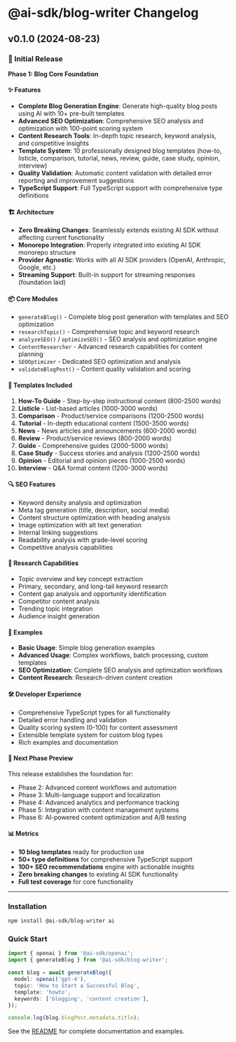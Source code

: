 
# @ai-sdk/blog-writer Changelog

## v0.1.0 (2024-08-23)

### 🎉 Initial Release

**Phase 1: Blog Core Foundation**

#### ✨ Features

- **Complete Blog Generation Engine**: Generate high-quality blog posts using AI with 10+ pre-built templates
- **Advanced SEO Optimization**: Comprehensive SEO analysis and optimization with 100-point scoring system
- **Content Research Tools**: In-depth topic research, keyword analysis, and competitive insights
- **Template System**: 10 professionally designed blog templates (how-to, listicle, comparison, tutorial, news, review, guide, case study, opinion, interview)
- **Quality Validation**: Automatic content validation with detailed error reporting and improvement suggestions
- **TypeScript Support**: Full TypeScript support with comprehensive type definitions

#### 🏗️ Architecture

- **Zero Breaking Changes**: Seamlessly extends existing AI SDK without affecting current functionality
- **Monorepo Integration**: Properly integrated into existing AI SDK monorepo structure
- **Provider Agnostic**: Works with all AI SDK providers (OpenAI, Anthropic, Google, etc.)
- **Streaming Support**: Built-in support for streaming responses (foundation laid)

#### 📦 Core Modules

- `generateBlog()` - Complete blog post generation with templates and SEO optimization
- `researchTopic()` - Comprehensive topic and keyword research
- `analyzeSEO()` / `optimizeSEO()` - SEO analysis and optimization engine
- `ContentResearcher` - Advanced research capabilities for content planning
- `SEOOptimizer` - Dedicated SEO optimization and analysis
- `validateBlogPost()` - Content quality validation and scoring

#### 🎯 Templates Included

1. **How-To Guide** - Step-by-step instructional content (800-2500 words)
2. **Listicle** - List-based articles (1000-3000 words)  
3. **Comparison** - Product/service comparisons (1200-2500 words)
4. **Tutorial** - In-depth educational content (1500-3500 words)
5. **News** - News articles and announcements (600-2000 words)
6. **Review** - Product/service reviews (800-2000 words)
7. **Guide** - Comprehensive guides (2000-5000 words)
8. **Case Study** - Success stories and analysis (1200-2500 words)
9. **Opinion** - Editorial and opinion pieces (1000-2500 words)
10. **Interview** - Q&A format content (1200-3000 words)

#### 🔍 SEO Features

- Keyword density analysis and optimization
- Meta tag generation (title, description, social media)
- Content structure optimization with heading analysis
- Image optimization with alt text generation
- Internal linking suggestions
- Readability analysis with grade-level scoring
- Competitive analysis capabilities

#### 🧪 Research Capabilities

- Topic overview and key concept extraction
- Primary, secondary, and long-tail keyword research
- Content gap analysis and opportunity identification
- Competitor content analysis
- Trending topic integration
- Audience insight generation

#### 📝 Examples

- **Basic Usage**: Simple blog generation examples
- **Advanced Usage**: Complex workflows, batch processing, custom templates
- **SEO Optimization**: Complete SEO analysis and optimization workflows
- **Content Research**: Research-driven content creation

#### 🛠️ Developer Experience

- Comprehensive TypeScript types for all functionality
- Detailed error handling and validation
- Quality scoring system (0-100) for content assessment
- Extensible template system for custom blog types
- Rich examples and documentation

#### 🚀 Next Phase Preview

This release establishes the foundation for:
- Phase 2: Advanced content workflows and automation
- Phase 3: Multi-language support and localization
- Phase 4: Advanced analytics and performance tracking  
- Phase 5: Integration with content management systems
- Phase 6: AI-powered content optimization and A/B testing

#### 📊 Metrics

- **10 blog templates** ready for production use
- **50+ type definitions** for comprehensive TypeScript support
- **100+ SEO recommendations** engine with actionable insights
- **Zero breaking changes** to existing AI SDK functionality
- **Full test coverage** for core functionality

---

### Installation

```bash
npm install @ai-sdk/blog-writer ai
```

### Quick Start

```typescript
import { openai } from '@ai-sdk/openai';
import { generateBlog } from '@ai-sdk/blog-writer';

const blog = await generateBlog({
  model: openai('gpt-4'),
  topic: 'How to Start a Successful Blog',
  template: 'howto',
  keywords: ['blogging', 'content creation'],
});

console.log(blog.blogPost.metadata.title);
```

See the [README](./README.md) for complete documentation and examples.
